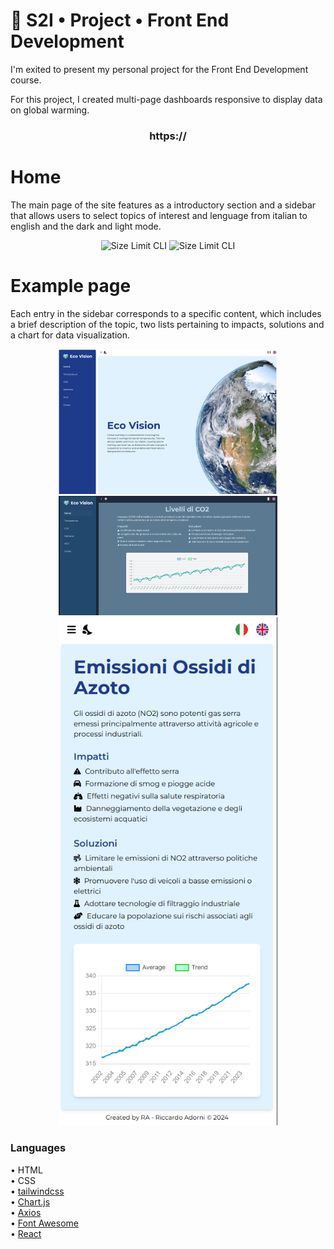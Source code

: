 <h1 align="left">🚀 S2I • Project • Front End Development</h1>
<!-- <h3 align="left">Hello 👋, I'm Rick !<br> -->
 I'm exited to present my personal project for the Front End Development course.</h3>
<p align="left">For this project, I created multi-page dashboards  responsive  to display data on global warming.</h3>
<h3 align="center">https://</h3>

# Home

The main page of the site features as a introductory section and a sidebar that allows users to select topics of interest and lenguage from italian to english and the dark and light mode.

<p align="center">
  <img src="src/assets/img/screenshots/homelight.png" alt="Size Limit CLI" width="350">
  <img src="src/assets/img/screenshots/homedark.png" alt="Size Limit CLI" width="350">
</p>

# Example page

Each entry in the sidebar corresponds to a specific content, which includes a brief description of the topic, two lists pertaining to impacts, solutions and a chart for data visualization.

<p align="center">
  <img src="src/assets/img/screenshots/webview.png" alt="Size Limit CLI" width="350">
  <img src="src/assets/img/screenshots/darkthemeview.png" alt="Size Limit CLI" width="350">
  <img src="src/assets/img/screenshots//mobileview.png" alt="Size Limit CLI" width="350">
</p>

### Languages

• HTML<br>
• CSS<br>
• [tailwindcss](https://tailwindcss.com)<br>
• [Chart.js](https://www.chartjs.org)<br>
• [Axios](https://axios-http.com)<br>
• [Font Awesome](https://fontawesome.com)<br>
• [React](https://react.dev)<br>

<!-- ### Bundler

[Vite](https://vitejs.dev)

### Webhost

[Netlify](https://www.netlify.com) -->
